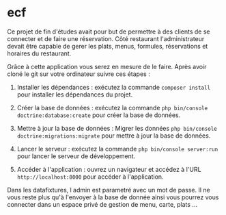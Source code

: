 # ecf
Ce projet de fin d'études avait pour but de permettre à des clients de se connecter et de faire une réservation. 
Côté restaurant l'administrateur devait être capable de gerer les plats, menus, formules, réservations et horaires du restaurant.

Grâce à cette application vous serez en mesure de le faire. 
Après avoir cloné le git sur votre ordinateur suivre ces étapes :

1. Installer les dépendances : exécutez la commande `composer install` pour installer les dépendances du projet.

2. Créer la base de données : exécutez la commande `php bin/console doctrine:database:create` pour créer la base de données.

3. Mettre à jour la base de données : Migrer les données `php bin/console doctrine:migrations:migrate` pour mettre à jour la base de données.

4. Lancer le serveur : exécutez la commande `php bin/console server:run` pour lancer le serveur de développement.

5. Accéder à l'application : ouvrez un navigateur et accédez à l'URL `http://localhost:8000` pour accéder à l'application.

Dans les datafixtures, l admin est parametré avec un mot de passe. Il ne vous reste plus qu'à l'envoyer à la base de donnée ainsi vous pourrez vous connecter dans un espace privé de gestion de menu, carte, plats ...


